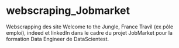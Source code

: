 # webscraping_Jobmarket
Webscrapping des site Welcome to the Jungle, France Travil (ex pôle emploi), indeed et linkedIn dans le cadre du projet JobMarket pour la formation Data Engineer de DataScientest.
